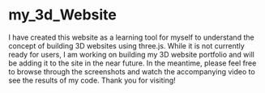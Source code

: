 # my_3d_Website

I have created this website as a learning tool for myself to understand the concept of building 3D websites using three.js. While it is not currently ready for users, I am working on building my 3D website portfolio and will be adding it to the site in the near future. In the meantime, please feel free to browse through the screenshots and watch the accompanying video to see the results of my code. Thank you for visiting!
